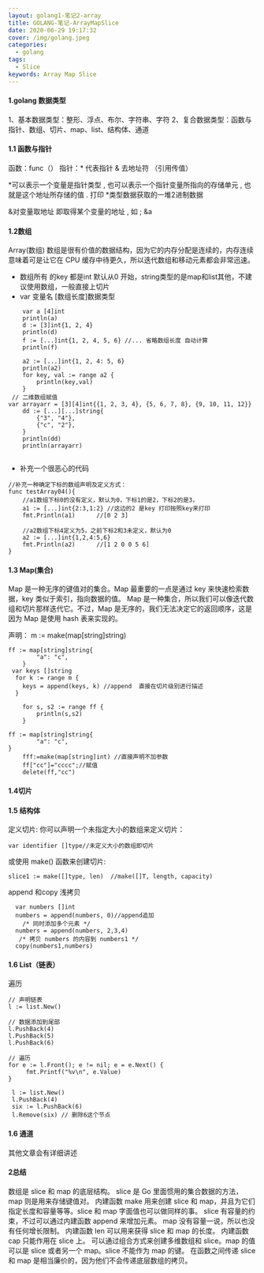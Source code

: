 ```yaml
---
layout: golang1-笔记2-array
title: GOLANG-笔记-ArrayMapSlice
date: 2020-06-29 19:17:32
cover: /img/golang.jpeg
categories:
  - golang
tags: 
  - Slice
keywords: Array Map Slice
---
```


#### 1.golang 数据类型

1、基本数据类型：整形、浮点、布尔、字符串、字符
2、复合数据类型：函数与指针、数组、切片、map、list、结构体、通道

#### 1.1 函数与指针 

函数：func（）
指针：* 代表指针 & 去地址符 （引用传值）

*可以表示一个变量是指针类型 , 也可以表示一个指针变量所指向的存储单元 , 也就是这个地址所存储的值 .
打印 *类型数据获取的一堆2进制数据

&对变量取地址 即取得某个变量的地址 , 如 ; &a


#### 1.2数组
Array(数组)
数组是很有价值的数据结构，因为它的内存分配是连续的，内存连续意味着可是让它在 CPU 缓存中待更久，所以迭代数组和移动元素都会非常迅速。
- 数组所有 的key 都是int 默认从0 开始，string类型的是map和list其他，不建议使用数组，一般直接上切片
- var 变量名 [数组长度]数据类型
```
	var a [4]int
	println(a)
	d := [3]int{1, 2, 4}
	println(d)
	f := [...]int{1, 2, 4, 5, 6} //... 省略数组长度 自动计算
	println(f)

	a2 := [...]int{1, 2, 4: 5, 6}
	println(a2)
	for key, val := range a2 {
		println(key,val)
	}
 // 二维数组赋值 
var arrayarr = [3][4]int{{1, 2, 3, 4}, {5, 6, 7, 8}, {9, 10, 11, 12}}
	dd := [...][...]string{
		{"3", "4"},
		{"c", "2"},
	}
	println(dd)
	println(arrayarr)
  
```
- 补充一个很恶心的代码
```
//补充一种确定下标的数组声明及定义方式：
func testArray04(){
	//a1数组下标0的没有定义，默认为0，下标1的是2，下标2的是3，
	a1 := [...]int{2:3,1:2} //这边的2 是key 打印按照key来打印
	fmt.Println(a1)      //[0 2 3]
 
	//a2数组下标4定义为5，之前下标2和3未定义，默认为0
	a2 := [...]int{1,2,4:5,6}
	fmt.Println(a2)      //[1 2 0 0 5 6]
}
```
#### 1.3 Map(集合) 
Map 是一种无序的键值对的集合。Map 最重要的一点是通过 key 来快速检索数据，key 类似于索引，指向数据的值。
Map 是一种集合，所以我们可以像迭代数组和切片那样迭代它。不过，Map 是无序的，我们无法决定它的返回顺序，这是因为 Map 是使用 hash 表来实现的。

声明： m := make(map[string]string)
```
ff := map[string]string{
		"a": "c",
	}
 var keys []string
  for k := range m {
    keys = append(keys, k) //append  直接在切片级别进行描述
  }
  
	for s, s2 := range ff {
		println(s,s2)
	}

ff := map[string]string{
		"a": "c",
}
	fff:=make(map[string]int) //直接声明不加参数
	ff["cc"]="cccc";//赋值
	delete(ff,"cc")
```

#### 1.4切片


#### 1.5 结构体
定义切片:
你可以声明一个未指定大小的数组来定义切片：
```
var identifier []type//未定义大小的数组即切片
```
或使用 make() 函数来创建切片:
```
slice1 := make([]type, len)  //make([]T, length, capacity)
```
append  和copy 浅拷贝
```
  var numbers []int
  numbers = append(numbers, 0)//append追加
    /* 同时添加多个元素 */
  numbers = append(numbers, 2,3,4)
   /* 拷贝 numbers 的内容到 numbers1 */
  copy(numbers1,numbers)
```


#### 1.6 List（链表）
遍历
```
// 声明链表
l := list.New()

// 数据添加到尾部
l.PushBack(4)
l.PushBack(5)
l.PushBack(6)

// 遍历
for e := l.Front(); e != nil; e = e.Next() {
     fmt.Printf("%v\n", e.Value)
}

 l := list.New()
 l.PushBack(4)
 six := l.PushBack(6)
 l.Remove(six) // 删除6这个节点
```
#### 1.6 通道
 其他文章会有详细讲述

#### 2总结
数组是 slice 和 map 的底层结构。
slice 是 Go 里面惯用的集合数据的方法，map 则是用来存储键值对。
内建函数 make 用来创建 slice 和 map，并且为它们指定长度和容量等等。slice 和 map 字面值也可以做同样的事。
slice 有容量的约束，不过可以通过内建函数 append 来增加元素。
map 没有容量一说，所以也没有任何增长限制。
内建函数 len 可以用来获得 slice 和 map 的长度。
内建函数 cap 只能作用在 slice 上。
可以通过组合方式来创建多维数组和 slice。map 的值可以是 slice 或者另一个 map。slice 不能作为 map 的键。
在函数之间传递 slice 和 map 是相当廉价的，因为他们不会传递底层数组的拷贝。